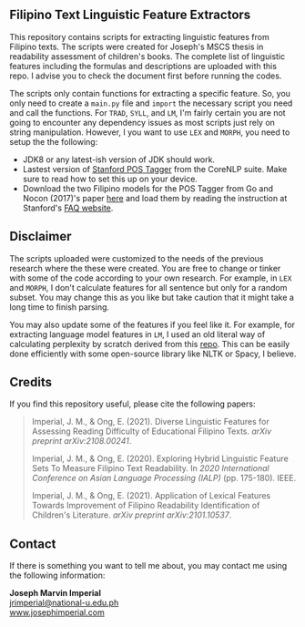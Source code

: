 ## Filipino Text Linguistic Feature Extractors

This repository contains scripts for extracting linguistic features from Filipino texts. The scripts were created for Joseph's MSCS thesis in readability assessment of children's books. The complete list of linguistic features including the formulas and descriptions are uploaded with this repo. I advise you to check the document first before running the codes.

The scripts only contain functions for extracting a specific feature. So, you only need to create a `main.py` file and `import` the necessary script you need and call the functions. For `TRAD`, `SYLL`, and `LM`, I'm fairly certain you are not going to encounter any dependency issues as most scripts just rely on string manipulation.  However, I you want to use `LEX` and `MORPH`, you need to setup the the following:

 - JDK8 or any latest-ish version of JDK should work.
 - Lastest version of [Stanford POS Tagger](https://nlp.stanford.edu/software/tagger.shtml) from the CoreNLP suite. Make sure to read how to set this up on your device.
 - Download the two Filipino models for the POS Tagger from Go and Nocon (2017)'s paper [here](https://github.com/matthewgo/FilipinoStanfordPOSTagger) and load them by reading the instruction at Stanford's [FAQ website](https://nlp.stanford.edu/software/pos-tagger-faq.html).


## Disclaimer
The scripts uploaded were customized to the needs of the previous research where the these were created. You are free to change or tinker with some of the code according to your own research. For example, in `LEX` and `MORPH`, I don't calculate features for all sentence but only for a random subset. You may change this as you like but take caution that it might take a long time to finish parsing.

You may also update some of the features if you feel like it. For example, for extracting language model features in `LM`, I used an old literal way of calculating perplexity by scratch derived from this [repo](https://github.com/BigFav/n-grams). This can be easily done efficiently with some open-source library like NLTK or Spacy, I believe.



## Credits

If you find this repository useful, please cite the following papers:

> Imperial, J. M., & Ong, E. (2021). Diverse Linguistic Features for Assessing Reading Difficulty of Educational Filipino Texts. _arXiv preprint arXiv:2108.00241_.
> 
> Imperial, J. M., & Ong, E. (2020). Exploring Hybrid Linguistic Feature Sets To Measure Filipino Text Readability. In _2020 International Conference on Asian Language Processing (IALP)_ (pp. 175-180). IEEE.
> 
> Imperial, J. M., & Ong, E. (2021). Application of Lexical Features Towards Improvement of Filipino Readability Identification of Children's Literature. _arXiv preprint arXiv:2101.10537_.


## Contact
If there is something you want to tell me about, you may contact me using the following information:

**Joseph Marvin Imperial**<br/>
jrimperial@national-u.edu.ph<br/>
www.josephimperial.com



